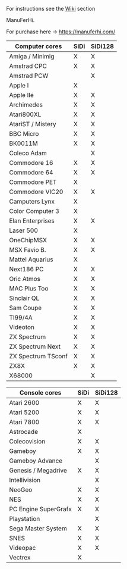 
For instructions see the [Wiki](https://github.com/ManuFerHi/SiDi-FPGA/wiki) section

ManuFerHi.

For purchase here -> https://manuferhi.com/

|    Computer cores    | SiDi | SiDi128 |
| -------------------- | ---- | ------- |
| Amiga / Minimig      |X|X|
| Amstrad CPC          |X|X|
| Amstrad PCW          | |X|
| Apple I              |X| |
| Apple IIe            |X|X|
| Archimedes           |X|X|
| Atari800XL           |X|X|
| AtariST / Mistery    |X|X|
| BBC Micro            |X|X|
| BK0011M              |X|X|
| Coleco Adam          | |X|
| Commodore 16         |X|X|
| Commodore 64         |X|X|
| Commodore PET        |X| |
| Commodore VIC20      |X|X|
| Camputers Lynx       |X| |
| Color Computer 3     |X| |
| Elan Enterprises     |X|X|
| Laser 500            |X| |
| OneChipMSX           |X|X|
| MSX Favio B.         |X|X|
| Mattel Aquarius      |X| |
| Next186 PC           |X|X|
| Oric Atmos           |X|X|
| MAC Plus Too         |X|X|
| Sinclair QL          |X|X|
| Sam Coupe            |X|X|
| TI99/4A              |X|X|
| Videoton             |X|X|
| ZX Spectrum          |X|X|
| ZX Spectrum Next     |X|X|
| ZX Spectrum TSconf   |X|X|
| ZX8X                 |X|X|
| X68000               | |X|

|    Console cores    | SiDi | SiDi128 |
| ------------------- | ---- | ------- |
| Atari 2600          |X|X|
| Atari 5200          |X|X|
| Atari 7800          |X|X|
| Astrocade           |X| |
| Colecovision        |X|X|
| Gameboy             |X|X|
| Gameboy Advance     | |X|
| Genesis / Megadrive |X|X|
| Intellivision       | |X|
| NeoGeo              |X|X|
| NES                 |X|X|
| PC Engine SuperGrafx |X|X|
| Playstation         | |X|
| Sega Master System  |X|X|
| SNES                |X|X|
| Videopac            |X|X|
| Vectrex             |X| |



